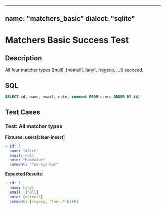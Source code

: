 ----
name: "matchers_basic"
dialect: "sqlite"
----

# Matchers Basic Success Test

## Description
All four matcher types ([null], [notnull], [any], [regexp, ...]) succeed.

## SQL
```sql
SELECT id, name, email, note, comment FROM users ORDER BY id;
```

## Test Cases

### Test: All matcher types

**Fixtures: users[clear-insert]**
```yaml
- id: 1
  name: "Alice"
  email: null
  note: "HasValue"
  comment: "foo-xyz-bar"
```

**Expected Results:**
```yaml
- id: 1
  name: [any]
  email: [null]
  note: [notnull]
  comment: [regexp, ^foo-.*-bar$]
```
